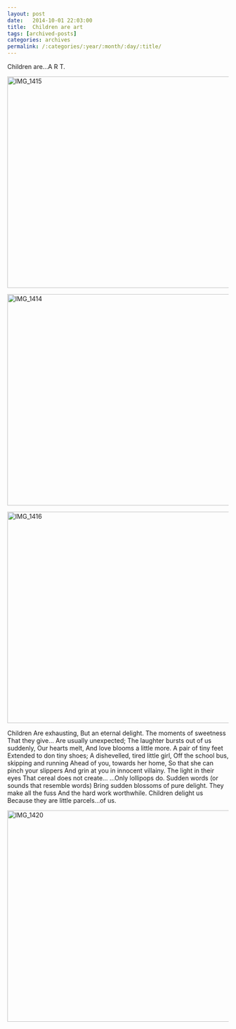 ```yaml
---
layout: post
date:	2014-10-01 22:03:00
title:  Children are art
tags: [archived-posts]
categories: archives
permalink: /:categories/:year/:month/:day/:title/
---
```

Children are...A R T.

<a href="https://www.flickr.com/photos/86494503@N00/15138977120" title="IMG_1415 by mohandep, on Flickr"><img src="https://farm6.staticflickr.com/5595/15138977120_33a342a16a_z.jpg" width="640" height="480" alt="IMG_1415"></a>


<a href="https://www.flickr.com/photos/86494503@N00/15138976770" title="IMG_1414 by mohandep, on Flickr"><img src="https://farm4.staticflickr.com/3847/15138976770_20c91d3a1c_z.jpg" width="640" height="480" alt="IMG_1414"></a>


<a href="https://www.flickr.com/photos/86494503@N00/15138977240" title="IMG_1416 by mohandep, on Flickr"><img src="https://farm4.staticflickr.com/3867/15138977240_d75c6e48b5_z.jpg" width="640" height="480" alt="IMG_1416"></a>

Children
Are exhausting,
But an eternal delight.
The moments of sweetness
That they give...
Are usually unexpected;
The laughter bursts out of us suddenly,
Our hearts melt,
And love blooms a little more.
A pair of tiny feet
Extended to don tiny shoes;
A dishevelled, tired little girl,
Off the school bus, skipping and running
Ahead of you, towards her home,
So that she can pinch your slippers
And grin at you in innocent villainy.
The light in their eyes
That cereal does not create... 
...Only lollipops do.
Sudden words (or sounds that resemble words)
Bring sudden blossoms of pure delight.
They make all the fuss
And the hard work worthwhile.
Children delight us
Because they are little parcels...of us.


<a href="https://www.flickr.com/photos/86494503@N00/15302652416" title="IMG_1420 by mohandep, on Flickr"><img src="https://farm3.staticflickr.com/2942/15302652416_de548f4c2c_z.jpg" width="640" height="480" alt="IMG_1420"></a>
